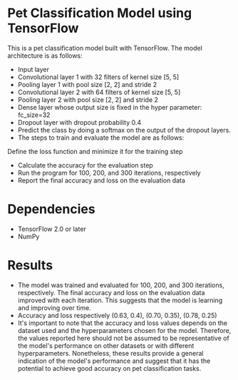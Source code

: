 # Pet Classification Model using TensorFlow
This is a pet classification model built with TensorFlow. The model architecture is as follows:

- Input layer
- Convolutional layer 1 with 32 filters of kernel size [5, 5]
- Pooling layer 1 with pool size [2, 2] and stride 2
- Convolutional layer 2 with 64 filters of kernel size [5, 5]
- Pooling layer 2 with pool size [2, 2] and stride 2
- Dense layer whose output size is fixed in the hyper parameter: fc_size=32
- Dropout layer with dropout probability 0.4
- Predict the class by doing a softmax on the output of the dropout layers.
- The steps to train and evaluate the model are as follows:

Define the loss function and minimize it for the training step
- Calculate the accuracy for the evaluation step
- Run the program for 100, 200, and 300 iterations, respectively
- Report the final accuracy and loss on the evaluation data
# Dependencies
- TensorFlow 2.0 or later
- NumPy

# Results
- The model was trained and evaluated for 100, 200, and 300 iterations, respectively. The final accuracy and loss on the evaluation data improved with each iteration. This suggests that the model is learning and improving over time.
- Accuracy and loss respectively (0.63, 0.4), (0.70, 0.35), (0.78, 0.25)
- It's important to note that the accuracy and loss values depends on the dataset used and the hyperparameters chosen for the model. Therefore, the values reported here should not be assumed to be representative of the model's performance on other datasets or with different hyperparameters. Nonetheless, these results provide a general indication of the model's performance and suggest that it has the potential to achieve good accuracy on pet classification tasks.
